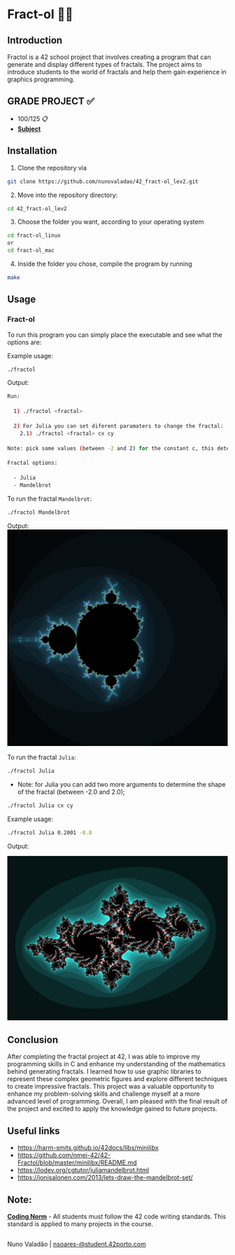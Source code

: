 # Fract-ol 🎇🌌

## Introduction
Fractol is a 42 school project that involves creating a program that can generate and display different types of fractals. The project aims to introduce students to the world of fractals and help them gain experience in graphics programming.

## GRADE PROJECT ✅
- 100/125 📋
- [**Subject**](https://github.com/nunovaladao/42_fract-ol_lev2/blob/main/extras/en.subject.pdf) 

## Installation

1. Clone the repository via
```bash
git clone https://github.com/nunovaladao/42_fract-ol_lev2.git
```

2. Move into the repository directory:
```bash
cd 42_fract-ol_lev2
```

3. Choose the folder you want, according to your operating system 
```bash
cd fract-ol_linux
or
cd fract-ol_mac
```

4. Inside the folder you chose, compile the program by running 
```bash
make
```

## Usage
### Fract-ol
To run this program you can simply place the executable and see what the options are:

Example usage: 
```bash
./fractol 
```
Output: 
```bash
Run:

  1) ./fractol <fractal>

  2) For Julia you can set diferent paramaters to change the fractal:
	2.1) ./fractol <fractal> cx cy

Note: pick some values (between -2 and 2) for the constant c, this determines the shape of the Julia Set!

Fractal options:

  - Julia
  - Mandelbrot
```

To run the fractal `Mandelbrot`:
```bash
./fractol Mandelbrot  
```

Output:
![Mandelbrot](https://github.com/nunovaladao/42_fract-ol_lev2/blob/main/extras/Screenshot_Mandel.png)


To run the fractal `Julia`:
```bash
./fractol Julia  
```
- Note: for Julia you can add two more arguments to determine the shape of the fractal (between -2.0 and 2.0);

```bash
./fractol Julia cx cy   
```
Example usage: 
```bash
./fractol Julia 0.2001 -0.8 
```

Output:

![Julia](https://github.com/nunovaladao/42_fract-ol_lev2/blob/main/extras/Sreenshot_Julia.png)

## Conclusion
After completing the fractal project at 42, I was able to improve my programming skills in C and enhance my understanding of the mathematics behind generating fractals. I learned how to use graphic libraries to represent these complex geometric figures and explore different techniques to create impressive fractals. This project was a valuable opportunity to enhance my problem-solving skills and challenge myself at a more advanced level of programming. Overall, I am pleased with the final result of the project and excited to apply the knowledge gained to future projects.

## Useful links

- https://harm-smits.github.io/42docs/libs/minilibx
- https://github.com/nmei-42/42-Fractol/blob/master/minilibx/README.md
- https://lodev.org/cgtutor/juliamandelbrot.html
- https://jonisalonen.com/2013/lets-draw-the-mandelbrot-set/

## Note:

[**Coding Norm**](https://github.com/nunovaladao/42_fract-ol_lev2/blob/main/extras/en_norm.pdf) - All students must follow the 42 code writing standards. This standard is applied to many projects in the course.
##
Nuno Valadão | nsoares-@student.42porto.com

